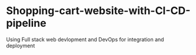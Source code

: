 # Shopping-cart-website-with-CI-CD-pipeline
Using Full stack web devlopment and DevOps for integration and deployment 
